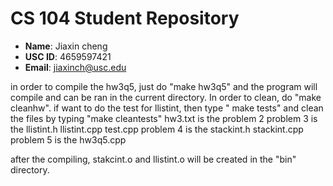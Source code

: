 # CS 104 Student Repository

- **Name**: Jiaxin cheng
- **USC ID**: 4659597421
- **Email**: jiaxinch@usc.edu

in order to compile the hw3q5, just do "make hw3q5" and the program will compile and can be ran in the current directory. In order to clean, do "make cleanhw". 
if want to do the test for llistint, then type " make tests" and clean the files by typing "make cleantests"
hw3.txt is the problem 2
problem 3 is the llistint.h llistint.cpp test.cpp 
problem 4 is the stackint.h stackint.cpp 
problem 5 is the hw3q5.cpp

after the compiling, stakcint.o and llistint.o will be created in the "bin" directory.
